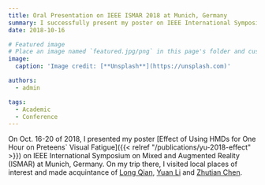 ```yaml
---
title: Oral Presentation on IEEE ISMAR 2018 at Munich, Germany
summary: I successfully present my poster on IEEE International Symposium on Mixed and Augmented Reality (ISMAR) at Munich, Germany
date: 2018-10-16

# Featured image
# Place an image named `featured.jpg/png` in this page's folder and customize its options here.
image:
  caption: 'Image credit: [**Unsplash**](https://unsplash.com)'

authors:
  - admin

tags:
  - Academic
  - Conference
---
```

On Oct. 16-20 of 2018, I presented my poster [Effect of Using HMDs for One Hour on Preteens` Visual Fatigue]({{< relref "/publications/yu-2018-effect" >}}) on IEEE International Symposium on Mixed and Augmented Reality (ISMAR) at Munich, Germany.
On my trip there, I visited local places of interest and made acquintance of [Long Qian](https://longqian.me/aboutme/), [Yuan Li](https://yuanli3d.com/) and [Zhutian Chen](https://chenzhutian.org/).